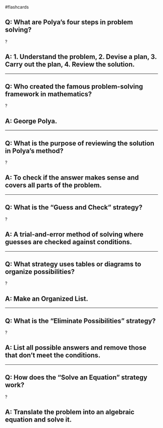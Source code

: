 #flashcards 
## Q: What are Polya’s four steps in problem solving?
?
## A: 1. Understand the problem, 2. Devise a plan, 3. Carry out the plan, 4. Review the solution.

---

## Q: Who created the famous problem-solving framework in mathematics?
?
## A: George Polya.

---

## Q: What is the purpose of reviewing the solution in Polya’s method?
?
## A: To check if the answer makes sense and covers all parts of the problem.

---

## Q: What is the “Guess and Check” strategy?
?
## A: A trial-and-error method of solving where guesses are checked against conditions.

---

## Q: What strategy uses tables or diagrams to organize possibilities?
?
## A: Make an Organized List.

---

## Q: What is the “Eliminate Possibilities” strategy?
?
## A: List all possible answers and remove those that don’t meet the conditions.

---

## Q: How does the “Solve an Equation” strategy work?
?
## A: Translate the problem into an algebraic equation and solve it.
